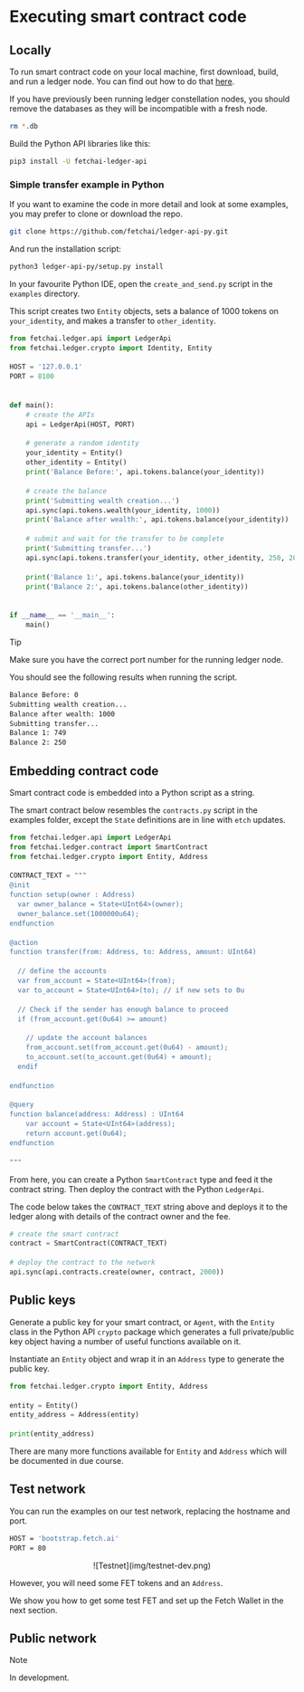 <h1>Executing smart contract code</h1>

## Locally

To run smart contract code on your local machine, first download, build, and run a ledger node. You can find out how to do that <a href="../.././getting-started/installation-mac/" target=_blank>here</a>.

If you have previously been running ledger constellation nodes, you should remove the databases as they will be incompatible with a fresh node.

```bash
rm *.db
```

Build the Python API libraries like this:

```bash
pip3 install -U fetchai-ledger-api
```

### Simple transfer example in Python

If you want to examine the code in more detail and look at some examples, you may prefer to clone or download the repo.

```bash
git clone https://github.com/fetchai/ledger-api-py.git
```

And run the installation script:

```bash
python3 ledger-api-py/setup.py install
```

In your favourite Python IDE, open the `create_and_send.py` script in the `examples` directory.

This script creates two `Entity` objects, sets a balance of 1000 tokens on `your_identity`, and makes a transfer to `other_identity`.

```python
from fetchai.ledger.api import LedgerApi
from fetchai.ledger.crypto import Identity, Entity

HOST = '127.0.0.1'
PORT = 8100


def main():
    # create the APIs
    api = LedgerApi(HOST, PORT)

    # generate a random identity
    your_identity = Entity()
    other_identity = Entity()
    print('Balance Before:', api.tokens.balance(your_identity))

    # create the balance
    print('Submitting wealth creation...')
    api.sync(api.tokens.wealth(your_identity, 1000))
    print('Balance after wealth:', api.tokens.balance(your_identity))

    # submit and wait for the transfer to be complete
    print('Submitting transfer...')
    api.sync(api.tokens.transfer(your_identity, other_identity, 250, 20))

    print('Balance 1:', api.tokens.balance(your_identity))
    print('Balance 2:', api.tokens.balance(other_identity))


if __name__ == '__main__':
    main()

```

<div class="admonition tip">
  <p class="admonition-title">Tip</p>
  <p>Make sure you have the correct port number for the running ledger node.</p>
</div>

You should see the following results when running the script.

```bash
Balance Before: 0
Submitting wealth creation...
Balance after wealth: 1000
Submitting transfer...
Balance 1: 749
Balance 2: 250

```

## Embedding contract code

Smart contract code is embedded into a Python script as a string.

The smart contract below resembles the `contracts.py` script in the examples folder, except the `State` definitions are in line with `etch` updates.

```python
from fetchai.ledger.api import LedgerApi
from fetchai.ledger.contract import SmartContract
from fetchai.ledger.crypto import Entity, Address

CONTRACT_TEXT = """
@init
function setup(owner : Address)
  var owner_balance = State<UInt64>(owner);
  owner_balance.set(1000000u64);
endfunction

@action
function transfer(from: Address, to: Address, amount: UInt64)

  // define the accounts
  var from_account = State<UInt64>(from);
  var to_account = State<UInt64>(to); // if new sets to 0u

  // Check if the sender has enough balance to proceed
  if (from_account.get(0u64) >= amount)

    // update the account balances
    from_account.set(from_account.get(0u64) - amount);
    to_account.set(to_account.get(0u64) + amount);
  endif

endfunction

@query
function balance(address: Address) : UInt64
    var account = State<UInt64>(address);
    return account.get(0u64);
endfunction

"""


```

From here, you can create a Python `SmartContract` type and feed it the contract string. Then deploy the contract with the Python `LedgerApi`.

The code below takes the `CONTRACT_TEXT` string above and deploys it to the ledger along with details of the contract owner and the fee.

```python
# create the smart contract
contract = SmartContract(CONTRACT_TEXT)

# deploy the contract to the network
api.sync(api.contracts.create(owner, contract, 2000))
```

## Public keys

Generate a public key for your smart contract, or `Agent`, with the `Entity` class in the Python API `crypto` package which generates a full private/public key object having a number of useful functions available on it.

Instantiate an `Entity` object and wrap it in an `Address` type to generate the public key.

```python
from fetchai.ledger.crypto import Entity, Address

entity = Entity()
entity_address = Address(entity)

print(entity_address)
```

There are many more functions available for `Entity` and `Address` which will be documented in due course.

## Test network

You can run the examples on our test network, replacing the hostname and port.

```bash
HOST = 'bootstrap.fetch.ai'
PORT = 80
```

<center>![Testnet](img/testnet-dev.png)</center>

However, you will need some FET tokens and an `Address`.

We show you how to get some test FET and set up the Fetch Wallet in the next section.

## Public network

<div class="admonition note">
  <p class="admonition-title">Note</p>
  <p>In development.</p>
</div>

<br/>
